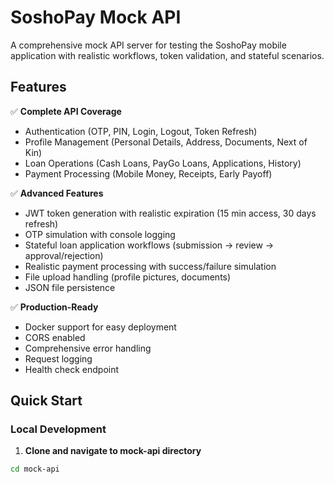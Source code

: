 # SoshoPay Mock API

A comprehensive mock API server for testing the SoshoPay mobile application with realistic workflows, token validation, and stateful scenarios.

## Features

✅ **Complete API Coverage**
- Authentication (OTP, PIN, Login, Logout, Token Refresh)
- Profile Management (Personal Details, Address, Documents, Next of Kin)
- Loan Operations (Cash Loans, PayGo Loans, Applications, History)
- Payment Processing (Mobile Money, Receipts, Early Payoff)

✅ **Advanced Features**
- JWT token generation with realistic expiration (15 min access, 30 days refresh)
- OTP simulation with console logging
- Stateful loan application workflows (submission → review → approval/rejection)
- Realistic payment processing with success/failure simulation
- File upload handling (profile pictures, documents)
- JSON file persistence

✅ **Production-Ready**
- Docker support for easy deployment
- CORS enabled
- Comprehensive error handling
- Request logging
- Health check endpoint

## Quick Start

### Local Development

1. **Clone and navigate to mock-api directory**
```bash
cd mock-api